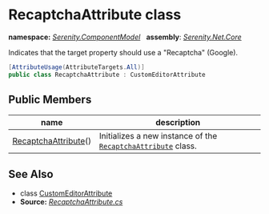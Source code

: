# RecaptchaAttribute class
**namespace:** *[Serenity.ComponentModel](../README.md#serenity.componentmodel-namespace)*   **assembly**: *[Serenity.Net.Core](../README.md)*

Indicates that the target property should use a "Recaptcha" (Google).

```csharp
[AttributeUsage(AttributeTargets.All)]
public class RecaptchaAttribute : CustomEditorAttribute
```

## Public Members

| name | description |
| --- | --- |
| [RecaptchaAttribute](RecaptchaAttribute/RecaptchaAttribute.md)() | Initializes a new instance of the [`RecaptchaAttribute`](RecaptchaAttribute.md) class. |

## See Also

* class [CustomEditorAttribute](CustomEditorAttribute.md)
* **Source:** *[RecaptchaAttribute.cs](https://github.com/serenity-is/Serenity/blob/master/src/Serenity.Net.Core/ComponentModel/PropertyGrid/EditorTypes/RecaptchaAttribute.cs)*
